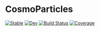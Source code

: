 # CosmoParticles

[![Stable](https://img.shields.io/badge/docs-stable-blue.svg)](https://lucasvalenzuela.github.io/CosmoParticles.jl/stable)
[![Dev](https://img.shields.io/badge/docs-dev-blue.svg)](https://lucasvalenzuela.github.io/CosmoParticles.jl/dev)
[![Build Status](https://github.com/lucasvalenzuela/CosmoParticles.jl/actions/workflows/CI.yml/badge.svg?branch=main)](https://github.com/lucasvalenzuela/CosmoParticles.jl/actions/workflows/CI.yml?query=branch%3Amain)
[![Coverage](https://codecov.io/gh/lucasvalenzuela/CosmoParticles.jl/branch/main/graph/badge.svg)](https://codecov.io/gh/lucasvalenzuela/CosmoParticles.jl)
